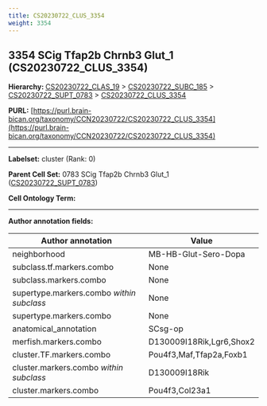 ```yaml
---
title: CS20230722_CLUS_3354
weight: 3354
---
```

## 3354 SCig Tfap2b Chrnb3 Glut_1 (CS20230722_CLUS_3354)
<b>Hierarchy: </b>
[CS20230722_CLAS_19](../CS20230722_CLAS_19) >
[CS20230722_SUBC_185](../CS20230722_SUBC_185) >
[CS20230722_SUPT_0783](../CS20230722_SUPT_0783) >
[CS20230722_CLUS_3354](../CS20230722_CLUS_3354)

**PURL:** [https://purl.brain-bican.org/taxonomy/CCN20230722/CS20230722_CLUS_3354](https://purl.brain-bican.org/taxonomy/CCN20230722/CS20230722_CLUS_3354)

---


**Labelset:** cluster (Rank: 0)

**Parent Cell Set:** 0783 SCig Tfap2b Chrnb3 Glut_1 ([CS20230722_SUPT_0783](../CS20230722_SUPT_0783))



**Cell Ontology Term:** 

[MARKER GENES.]: #


---

[TRANSFERRED ANNOTATIONS.]: #


[AUTHOR ANNOTATION FIELDS.]: #


**Author annotation fields:**

| Author annotation | Value |
|-------------------|-------|
|neighborhood|MB-HB-Glut-Sero-Dopa|
|subclass.tf.markers.combo|None|
|subclass.markers.combo|None|
|supertype.markers.combo _within subclass_|None|
|supertype.markers.combo|None|
|anatomical_annotation|SCsg-op|
|merfish.markers.combo|D130009I18Rik,Lgr6,Shox2|
|cluster.TF.markers.combo|Pou4f3,Maf,Tfap2a,Foxb1|
|cluster.markers.combo _within subclass_|D130009I18Rik|
|cluster.markers.combo|Pou4f3,Col23a1|
